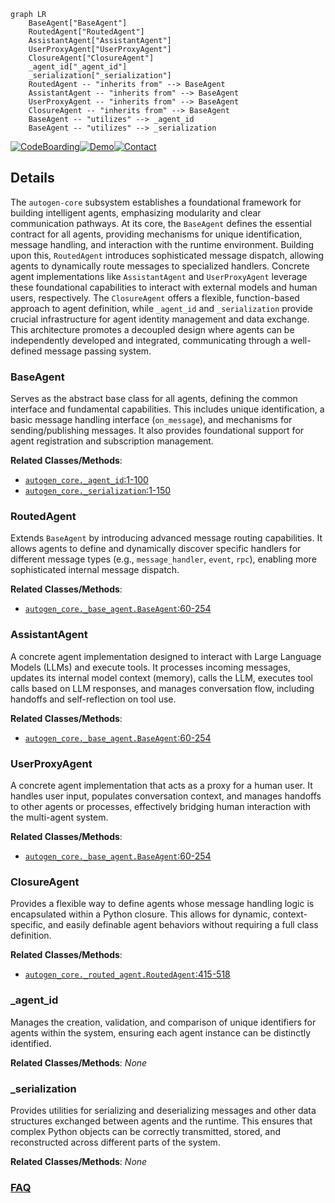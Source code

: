 ```mermaid
graph LR
    BaseAgent["BaseAgent"]
    RoutedAgent["RoutedAgent"]
    AssistantAgent["AssistantAgent"]
    UserProxyAgent["UserProxyAgent"]
    ClosureAgent["ClosureAgent"]
    _agent_id["_agent_id"]
    _serialization["_serialization"]
    RoutedAgent -- "inherits from" --> BaseAgent
    AssistantAgent -- "inherits from" --> BaseAgent
    UserProxyAgent -- "inherits from" --> BaseAgent
    ClosureAgent -- "inherits from" --> BaseAgent
    BaseAgent -- "utilizes" --> _agent_id
    BaseAgent -- "utilizes" --> _serialization
```

[![CodeBoarding](https://img.shields.io/badge/Generated%20by-CodeBoarding-9cf?style=flat-square)](https://github.com/CodeBoarding/GeneratedOnBoardings)[![Demo](https://img.shields.io/badge/Try%20our-Demo-blue?style=flat-square)](https://www.codeboarding.org/demo)[![Contact](https://img.shields.io/badge/Contact%20us%20-%20contact@codeboarding.org-lightgrey?style=flat-square)](mailto:contact@codeboarding.org)

## Details

The `autogen-core` subsystem establishes a foundational framework for building intelligent agents, emphasizing modularity and clear communication pathways. At its core, the `BaseAgent` defines the essential contract for all agents, providing mechanisms for unique identification, message handling, and interaction with the runtime environment. Building upon this, `RoutedAgent` introduces sophisticated message dispatch, allowing agents to dynamically route messages to specialized handlers. Concrete agent implementations like `AssistantAgent` and `UserProxyAgent` leverage these foundational capabilities to interact with external models and human users, respectively. The `ClosureAgent` offers a flexible, function-based approach to agent definition, while `_agent_id` and `_serialization` provide crucial infrastructure for agent identity management and data exchange. This architecture promotes a decoupled design where agents can be independently developed and integrated, communicating through a well-defined message passing system.

### BaseAgent
Serves as the abstract base class for all agents, defining the common interface and fundamental capabilities. This includes unique identification, a basic message handling interface (`on_message`), and mechanisms for sending/publishing messages. It also provides foundational support for agent registration and subscription management.


**Related Classes/Methods**:

- <a href="https://github.com/microsoft/autogen/blob/main/python/packages/autogen-core/src/autogen_core/_agent_id.py#L1-L100" target="_blank" rel="noopener noreferrer">`autogen_core._agent_id`:1-100</a>
- <a href="https://github.com/microsoft/autogen/blob/main/python/packages/autogen-core/src/autogen_core/_serialization.py#L1-L150" target="_blank" rel="noopener noreferrer">`autogen_core._serialization`:1-150</a>


### RoutedAgent
Extends `BaseAgent` by introducing advanced message routing capabilities. It allows agents to define and dynamically discover specific handlers for different message types (e.g., `message_handler`, `event`, `rpc`), enabling more sophisticated internal message dispatch.


**Related Classes/Methods**:

- <a href="https://github.com/microsoft/autogen/blob/main/python/packages/autogen-core/src/autogen_core/_base_agent.py#L60-L254" target="_blank" rel="noopener noreferrer">`autogen_core._base_agent.BaseAgent`:60-254</a>


### AssistantAgent
A concrete agent implementation designed to interact with Large Language Models (LLMs) and execute tools. It processes incoming messages, updates its internal model context (memory), calls the LLM, executes tool calls based on LLM responses, and manages conversation flow, including handoffs and self-reflection on tool use.


**Related Classes/Methods**:

- <a href="https://github.com/microsoft/autogen/blob/main/python/packages/autogen-core/src/autogen_core/_base_agent.py#L60-L254" target="_blank" rel="noopener noreferrer">`autogen_core._base_agent.BaseAgent`:60-254</a>


### UserProxyAgent
A concrete agent implementation that acts as a proxy for a human user. It handles user input, populates conversation context, and manages handoffs to other agents or processes, effectively bridging human interaction with the multi-agent system.


**Related Classes/Methods**:

- <a href="https://github.com/microsoft/autogen/blob/main/python/packages/autogen-core/src/autogen_core/_base_agent.py#L60-L254" target="_blank" rel="noopener noreferrer">`autogen_core._base_agent.BaseAgent`:60-254</a>


### ClosureAgent
Provides a flexible way to define agents whose message handling logic is encapsulated within a Python closure. This allows for dynamic, context-specific, and easily definable agent behaviors without requiring a full class definition.


**Related Classes/Methods**:

- <a href="https://github.com/microsoft/autogen/blob/main/python/packages/autogen-core/src/autogen_core/_routed_agent.py#L415-L518" target="_blank" rel="noopener noreferrer">`autogen_core._routed_agent.RoutedAgent`:415-518</a>


### _agent_id
Manages the creation, validation, and comparison of unique identifiers for agents within the system, ensuring each agent instance can be distinctly identified.


**Related Classes/Methods**: _None_

### _serialization
Provides utilities for serializing and deserializing messages and other data structures exchanged between agents and the runtime. This ensures that complex Python objects can be correctly transmitted, stored, and reconstructed across different parts of the system.


**Related Classes/Methods**: _None_



### [FAQ](https://github.com/CodeBoarding/GeneratedOnBoardings/tree/main?tab=readme-ov-file#faq)